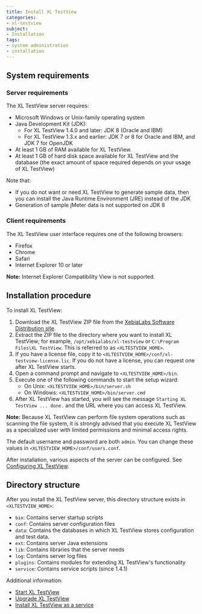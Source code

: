 ```yaml
---
title: Install XL TestView
categories:
- xl-testview
subject:
- Installation
tags:
- system administration
- installation
---
```


## System requirements

### Server requirements

The XL TestView server requires:

* Microsoft Windows or Unix-family operating system
* Java Development Kit (JDK):
    * For XL TestView 1.4.0 and later: JDK 8 (Oracle and IBM)
    * For XL TestView 1.3.x and earlier: JDK 7 or 8 for Oracle and IBM, and JDK 7 for OpenJDK
* At least 1 GB of RAM available for XL TestView.
* At least 1 GB of hard disk space available for XL TestView and the database (the exact amount of space required depends on your usage of XL TestView)

Note that:

* If you do not want or need XL TestView to generate sample data, then you can install the Java Runtime Environment (JRE) instead of the JDK
* Generation of sample jMeter data is not supported on JDK 8

### Client requirements

The XL TestView user interface requires one of the following browsers:

* Firefox
* Chrome
* Safari
* Internet Explorer 10 or later

**Note:** Internet Explorer Compatibility View is not supported.

## Installation procedure

To install XL TestView:

1. Download the XL TestView ZIP file from the [XebiaLabs Software Distribution site](https://dist.xebialabs.com).
2. Extract the ZIP file to the directory where you want to install XL TestView; for example, `/opt/xebialabs/xl-testview` or `C:\Program Files\XL TestView`. This is referred to as `<XLTESTVIEW_HOME>`.
3. If you have a license file, copy it to `<XLTESTVIEW_HOME>/conf/xl-testview-license.lic`. If you do not have a license, you can request one after XL TestView starts.
4. Open a command prompt and navigate to `<XLTESTVIEW_HOME>/bin`.
5. Execute one of the following commands to start the setup wizard:
      * On Unix: `<XLTESTVIEW_HOME>/bin/server.sh`
      * On Windows: `<XLTESTVIEW_HOME>/bin/server.cmd`
6. After XL TestView has started, you will see the message `Starting XL TestView ... done.` and the URL where you can access XL TestView.

**Note:** Because XL TestView can perform file system operations such as scanning the file system, it is strongly advised that you execute XL TestView as a specialized user with limited permissions and minimal access rights.

The default username and password are both `admin`. You can change these values in `<XLTESTVIEW_HOME>/conf/users.conf`.

After installation, various aspects of the server can be configured. See [Configuring XL TestView](/xl-testview/how-to/configure-xl-testview.html).

## Directory structure

After you install the XL TestView server, this directory structure exists in `<XLTESTVIEW_HOME>`:

* `bin`: Contains server startup scripts
* `conf`: Contains server configuration files
* `data`: Contains the databases in which XL TestView stores configuration and test data.
* `ext`: Contains server Java extensions
* `lib`: Contains libraries that the server needs
* `log`: Contains server log files
* `plugins`: Contains modules for extending XL TestView's functionality
* `service`: Contains service scripts (since 1.4.1)

Additional information:

* [Start XL TestView](/xl-testview/how-to/start.html)
* [Upgrade XL TestView](/xl-testview/how-to/upgrade-xl-testview.html)
* [Install XL TestView as a service](/xl-testview/how-to/install-xl-testview-as-a-service.html)
